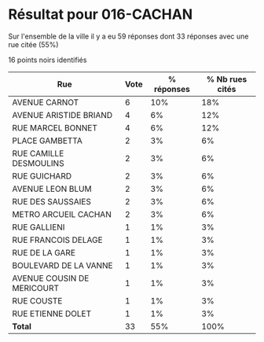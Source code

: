 # Résultat pour 016-CACHAN

Sur l'ensemble de la ville il y a eu 59 réponses dont 33 réponses avec une rue citée (55%)

16 points noirs identifiés

| Rue | Vote | % réponses | % Nb rues cités|
|-----|------|------------|----------------|
| AVENUE CARNOT | 6 | 10% | 18%|
| AVENUE ARISTIDE BRIAND | 4 | 6% | 12%|
| RUE MARCEL BONNET | 4 | 6% | 12%|
| PLACE GAMBETTA | 2 | 3% | 6%|
| RUE CAMILLE DESMOULINS | 2 | 3% | 6%|
| RUE GUICHARD | 2 | 3% | 6%|
| AVENUE LEON BLUM | 2 | 3% | 6%|
| RUE DES SAUSSAIES | 2 | 3% | 6%|
| METRO ARCUEIL CACHAN | 2 | 3% | 6%|
| RUE GALLIENI | 1 | 1% | 3%|
| RUE FRANCOIS DELAGE | 1 | 1% | 3%|
| RUE DE LA GARE | 1 | 1% | 3%|
| BOULEVARD DE LA VANNE | 1 | 1% | 3%|
| AVENUE COUSIN DE MERICOURT | 1 | 1% | 3%|
| RUE COUSTE | 1 | 1% | 3%|
| RUE ETIENNE DOLET | 1 | 1% | 3%|
| **Total** | 33 | 55% | 100%|
